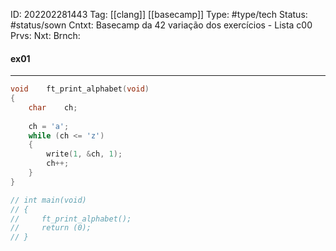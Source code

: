 ID: 202202281443
Tag: [[clang]] [[basecamp]]
Type: #type/tech
Status: #status/sown 
Cntxt: Basecamp da 42 variação dos exercícios - Lista c00
Prvs: 
Nxt: 
Brnch: 

#### ex01
---
 
```c
void    ft_print_alphabet(void)
{
    char    ch;
    
    ch = 'a';
    while (ch <= 'z')
    {
        write(1, &ch, 1);
        ch++;
    }
}

// int main(void)
// {
//     ft_print_alphabet();
//     return (0);
// }

```
